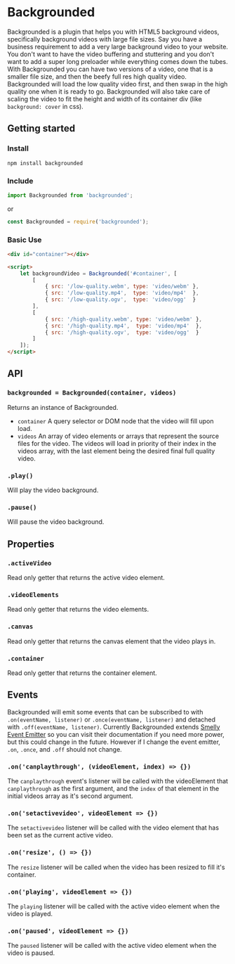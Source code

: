 # Backgrounded

Backgrounded is a plugin that helps you with HTML5 background videos, specifically background videos with large file sizes. Say you have a business requirement to add a very large background video to your website. You don't want to have the video buffering and stuttering and you don't want to add a super long preloader while everything comes down the tubes. With Backgrounded you can have two versions of a video, one that is a smaller file size, and then the beefy full res high quality video. Backgrounded will load the low quality video first, and then swap in the high quality one when it is ready to go. Backgrounded will also take care of scaling the video to fit the height and width of its container div (like `background: cover` in css).

## Getting started

### Install
`npm install backgrounded`

### Include

```JavaScript
import Backgrounded from 'backgrounded';
```
or
```JavaScript
const Backgrounded = require('backgrounded');
```

### Basic Use

```HTML
<div id="container"></div>

<script>
    let backgroundVideo = Backgrounded('#container', [
        [
            { src: '/low-quality.webm', type: 'video/webm' },
            { src: '/low-quality.mp4',  type: 'video/mp4'  },
            { src: '/low-quality.ogv',  type: 'video/ogg'  }
        ],
        [
            { src: '/high-quality.webm', type: 'video/webm' },
            { src: '/high-quality.mp4',  type: 'video/mp4'  },
            { src: '/high-quality.ogv',  type: 'video/ogg'  }
        ]
    ]);
</script>
```

## API

### `backgrounded = Backgrounded(container, videos)`
Returns an instance of Backgrounded.
- `container` A query selector or DOM node that the video will fill upon load.
- `videos`    An array of video elements or arrays that represent the source files for the video. The videos will load in priority of their index in the videos array, with the last element being the desired final full quality video.

### `.play()`
Will play the video background.

### `.pause()`
Will pause the video background.

## Properties

### `.activeVideo`
Read only getter that returns the active video element.

### `.videoElements`
Read only getter that returns the video elements.

### `.canvas`
Read only getter that returns the canvas element that the video plays in.

### `.container`
Read only getter that returns the container element.

## Events
Backgrounded will emit some events that can be subscribed to with `.on(eventName, listener)` or `.once(eventName, listener)` and detached with `.off(eventName, listener)`. Currently Backgrounded extends [Smelly Event Emitter](https://github.com/brandonjpierce/event-emitter) so you can visit their documentation if you need more power, but this could change in the future. However if I change the event emitter, `.on`, `.once`, and `.off` should not change.

### `.on('canplaythrough', (videoElement, index) => {})`
The `canplaythrough` event's listener will be called with the videoElement that `canplaythrough` as the first argument, and the `index` of that element in the initial videos array as it's second argument.

### `.on('setactivevideo', videoElement => {})`
The `setactivevideo` listener will be called with the video element that has been set as the current active video.

### `.on('resize', () => {})`
The `resize` listener will be called when the video has been resized to fill it's container.

### `.on('playing', videoElement => {})`
The `playing` listener will be called with the active video element when the video is played.

### `.on('paused', videoElement => {})`
The `paused` listener will be called with the active video element when the video is paused.

